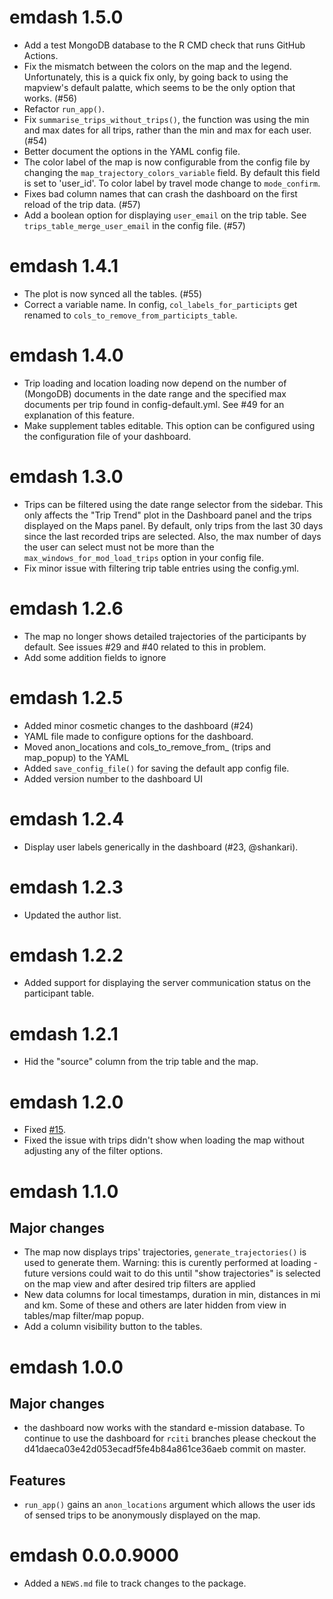 <!-- NEWS.md is maintained by https://cynkra.github.io/fledge, do not edit -->

# emdash 1.5.0

- Add a test MongoDB database to the R CMD check that runs GitHub Actions.
- Fix the mismatch between the colors on the map and the legend. Unfortunately, this is a quick fix only, by going back to using the mapview's default palatte, which seems to be the only option that works. (#56)
- Refactor `run_app()`.
- Fix `summarise_trips_without_trips()`, the function was using the min and max dates for all trips, rather than the min and max for each user. (#54)
- Better document the options in the YAML config file.
- The color label of the map is now configurable from the config file by changing the `map_trajectory_colors_variable` field. By default this field is set to 'user_id'. To color label by travel mode change to `mode_confirm`.
- Fixes bad column names that can crash the dashboard on the first reload of the trip data. (#57)
- Add a boolean option for displaying `user_email` on the trip table. See `trips_table_merge_user_email` in the config file. (#57)


# emdash 1.4.1

- The plot is now synced all the tables. (#55)
- Correct a variable name. In config, `col_labels_for_participts` get renamed to `cols_to_remove_from_participts_table`.


# emdash 1.4.0

- Trip loading and location loading now depend on the number of (MongoDB) documents in the date range and the specified max documents per trip found in config-default.yml. See #49 for an explanation of this feature.
- Make supplement tables editable. This option can be configured using the configuration file of your dashboard.


# emdash 1.3.0

- Trips can be filtered using the date range selector from the sidebar. This only affects the "Trip Trend" plot in the Dashboard panel and the trips displayed on the Maps panel. By default, only trips from the last 30 days since the last recorded trips are selected. Also, the max number of days the user can select must not be more than the `max_windows_for_mod_load_trips` option in your config file.
- Fix minor issue with filtering trip table entries using the config.yml.


# emdash 1.2.6

- The map no longer shows detailed trajectories of the participants by default. See issues #29 and #40 related to this in problem.
- Add some addition fields to ignore

# emdash 1.2.5

- Added minor cosmetic changes to the dashboard (#24)
- YAML file made to configure options for the dashboard.
- Moved anon_locations and cols_to_remove_from_ (trips and map_popup) to the YAML
- Added `save_config_file()` for saving the default app config file.
- Added version number to the dashboard UI

# emdash 1.2.4

- Display user labels generically in the dashboard (#23, @shankari).

# emdash 1.2.3

- Updated the author list.

# emdash 1.2.2

- Added support for displaying the server communication status on the participant table.

# emdash 1.2.1

-  Hid the "source" column from the trip table and the map. 

# emdash 1.2.0

- Fixed [#15](https://github.com/asiripanich/emdash/issues/15).
- Fixed the issue with trips didn't show when loading the map without adjusting any of the filter options.

# emdash 1.1.0

## Major changes

- The map now displays trips' trajectories, `generate_trajectories()` is used to generate them. Warning: this is curently performed at loading - future versions could wait to do this until "show trajectories" is selected on the map view and after desired trip filters are applied
- New data columns for local timestamps, duration in min, distances in mi and km. Some of these and others are later hidden from view in tables/map filter/map popup.
- Add a column visibility button to the tables.

# emdash 1.0.0

## Major changes

- the dashboard now works with the standard e-mission database. To continue to use the dashboard for `rciti` branches please checkout the d41daeca03e42d053ecadf5fe4b84a861ce36aeb commit on master.

## Features

- `run_app()` gains an `anon_locations` argument which allows the user ids of sensed trips to be anonymously displayed on the map.

# emdash 0.0.0.9000

* Added a `NEWS.md` file to track changes to the package.
